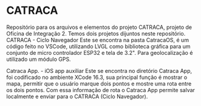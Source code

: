 # CATRACA
Repositório para os arquivos e elementos do projeto CATRACA, projeto de Oficina de Integração 2.
Temos dois projetos dijuntos neste repositório.
CATRACA - Ciclo Navegador
Este se encontra na pasta CatracaOS, é um código feito no VSCode, utilizando LVGL como biblioteca gráfica para um conjunto de micro controlador ESP32 e tela de 3.2". Para geolocalização é utilizado um módulo GPS.

Catraca App. - iOS app auxiliar
Este se encontra no diretório Catraca App, foi codificado no ambiente XCode 16.3, sua principal função é mostrar o mapa, permitir que o usuário marque dois pontos e mostre uma rota entre os dois pontos. Com essa informação de rota o Catraca App permite salvar localmente e enviar para o CATRACA (Ciclo Navegador).
